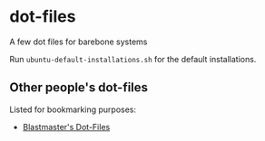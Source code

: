 # dot-files
A few dot files for barebone systems

Run `ubuntu-default-installations.sh` for the default installations.

## Other people's dot-files

Listed for bookmarking purposes:
- [Blastmaster's Dot-Files](https://github.com/blastmaster/dofiles)
